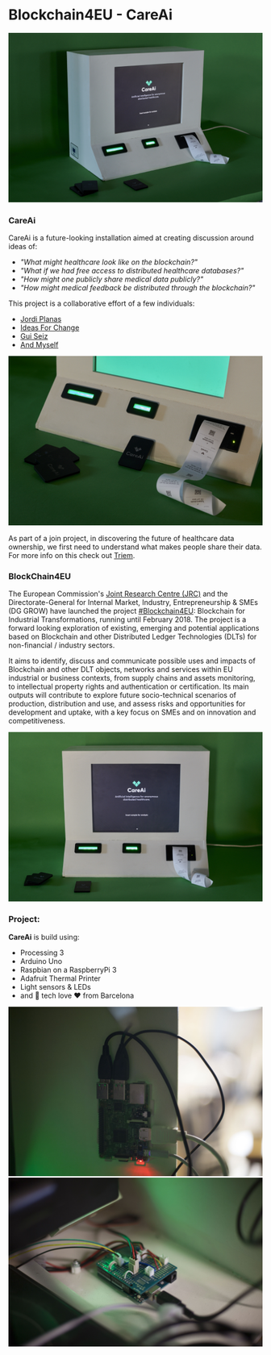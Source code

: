 # Blockchain4EU - CareAi
![Heathcare-data-atm](https://github.com/Lucaslpena/CareAi-blockchain4eu/blob/master/pix/_DSC4342.jpg)
### CareAi
CareAi is a future-looking installation aimed at creating discussion around ideas of:
 * _"What might healthcare look like on the blockchain?"_
 * _"What if we had free access to distributed healthcare databases?"_ 
 * _"How might one publicly share medical data publicly?"_ 
 * _"How might medical feedback be distributed through the blockchain?"_

This project is a collaborative effort of a few individuals:
* [Jordi Planas](http://vimod.net/en/)
* [Ideas For Change](https://www.ideasforchange.com/)
* [Gui Seiz](http://cargocollective.com/seiz)
* [And Myself](http://lucaslorenzopena.com/)

![Output](https://github.com/Lucaslpena/CareAi-blockchain4eu/blob/master/pix/_DSC4349.jpg)

As part of a join project, in discovering the future of healthcare data ownership, we first need to understand what makes people share their data. For more info on this check out [Triem](https://www.ideasforchange.com/triem/).

### BlockChain4EU

The European Commission's [Joint Research Centre (JRC)](https://ec.europa.eu/jrc/en/about/jrc-in-brief) and the Directorate-General for Internal Market, Industry,
Entrepreneurship & SMEs (DG GROW) have launched the project [#Blockchain4EU](https://twitter.com/hashtag/blockchain4eu?lang=en): Blockchain for Industrial
Transformations, running until February 2018. The project is a forward looking exploration of existing, emerging and
potential applications based on Blockchain and other Distributed Ledger Technologies (DLTs) for non-financial / industry
sectors.

It aims to identify, discuss and communicate possible uses and impacts of Blockchain and other DLT objects, networks and services within EU industrial or business contexts, from supply chains and assets monitoring, to intellectual property rights and authentication or certification. Its main outputs will contribute to explore future socio-technical scenarios of production, distribution and use, and assess risks and opportunities for development and uptake, with a key focus on SMEs and on innovation and competitiveness.

![frontal](https://github.com/Lucaslpena/CareAi-blockchain4eu/blob/master/pix/_DSC4336.jpg)

### Project:
**CareAi** is build using: 
* Processing 3
* Arduino Uno
* Raspbian on a RaspberryPi 3
* Adafruit Thermal Printer
* Light sensors & LEDs
* and 🤖 tech love ❤️ from Barcelona

![pi](https://github.com/Lucaslpena/CareAi-blockchain4eu/blob/master/pix/IMG_4092.jpg)
![arduino](https://github.com/Lucaslpena/CareAi-blockchain4eu/blob/master/pix/IMG_4096.jpg)
